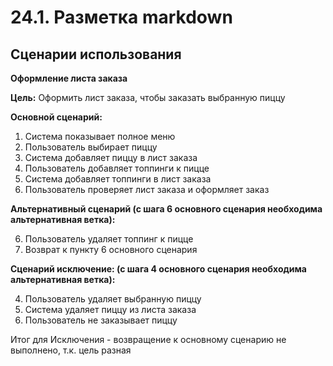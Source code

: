 # 24.1. Разметка markdown
## Сценарии использования
**Оформление листа заказа**

**Цель:** Оформить лист заказа, чтобы заказать выбранную пиццу

**Основной сценарий:**
1. Система показывает полное меню
2. Пользователь выбирает пиццу
3. Система добавляет пиццу в лист заказа
4. Пользователь добавляет топпинги к пицце
5. Система добавляет топпинги в лист заказа
6. Пользователь проверяет лист заказа и оформляет заказ
   
**Альтернативный сценарий (с  шага 6 основного сценария необходима альтернативная ветка):**

6. Пользователь удаляет топпинг к пицце 
7. Возврат к пункту 6 основного сценария

**Сценарий исключение: (с  шага 4 основного сценария необходима альтернативная ветка):**

4. Пользователь удаляет выбранную пиццу
5. Система удаляет пиццу из листа заказа
6. Пользователь не заказывает пиццу

Итог для Исключения - возвращение к основному сценарию не выполнено, т.к. цель разная
